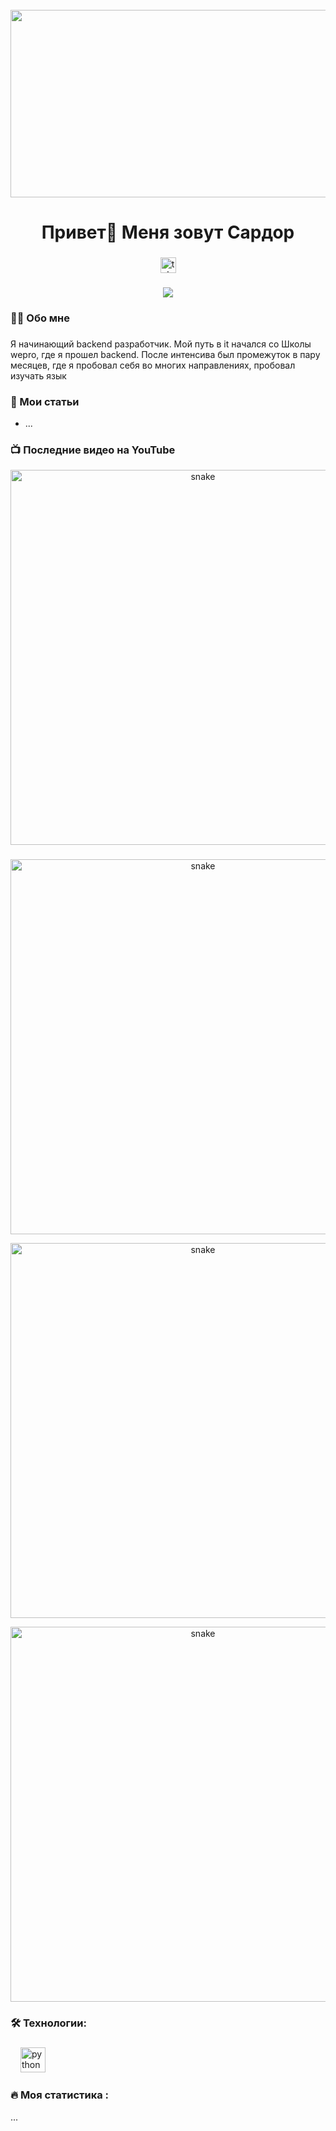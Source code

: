 <br clear="both">

<div align="center">
  <img height="300" width="600" src="https://user-images.githubusercontent.com/74038190/225813708-98b745f2-7d22-48cf-9150-083f1b00d6c9.gif"  />
</div>

###

<h1 align="center">Привет👋 Меня зовут Сардор</h1>

###

<div align="center">
  <a href="https://web.telegram.org/a/#5412637724" target="_blank">
    <img src="https://img.shields.io/static/v1?message=Telegram&logo=telegram&label=&color=2CA5E0&logoColor=white&labelColor=&style=for-the-badge" height="25" alt="telegram logo"  />
  </a>
</div>

###

<div align="center">
  <img src="https://visitor-badge.laobi.icu/badge?page_id=filimonovalexey.filimonovalexey&"  />
</div>

###

<h3 align="left">👩‍💻  Обо мне</h3>

###

<p align="left">Я начинающий backend разработчик. Мой путь в it начался со Школы wepro, где я прошел backend. После интенсива был промежуток в пару месяцев, где я пробовал себя во многих направлениях, пробовал изучать язык</p>

###
<h3 align="left">📕 Мои статьи</h3>

- ...

###

<h3 align="left">📺 Последние видео на YouTube</h3>

<!-- BEGIN YOUTUBE-CARDS -->
<p align="center">
 <img width="600" src="assets/github-snake.svg" alt="snake"/>
</p>
<!-- END YOUTUBE-CARDS -->

###

<p align="center">
 <img width="600" src="assets/github-snake.svg" alt="snake"/>
</p>
<p align="center">
 <img width="600" src="https://media2.giphy.com/media/v1.Y2lkPTc5MGI3NjExcmZ6bW9ud3h2M285cjFocDlzcXBzaDF4enZuc3B3cHY3cDdqeGs0eSZlcD12MV9pbnRlcm5hbF9naWZfYnlfaWQmY3Q9Zw/SWoSkN6DxTszqIKEqv/giphy.webp" alt="snake"/>
</p>
<p align="center">
 <img width="600" src="https://media2.giphy.com/media/v1.Y2lkPTc5MGI3NjExYXZwNGtodnc0NjhjN3VzN3Q2aTI2cHJ3bHhvaHk5OXR3azZvN2V2OCZlcD12MV9pbnRlcm5hbF9naWZfYnlfaWQmY3Q9Zw/qgQUggAC3Pfv687qPC/giphy.webp" alt="snake"/>
</p>

###

<h3 align="left">🛠 Технологии:</h3>

###

<div align="left">
  <img width="12" />
  <img src="https://skillicons.dev/icons?i=py" height="40" alt="python logo"  />
</div>

###

<h3 align="left">🔥   Моя статистика :</h3>
<p>
  ...
</p>

###

###
